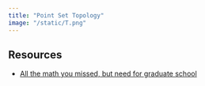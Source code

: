 ```yaml
---
title: "Point Set Topology"
image: "/static/T.png"
---
```


## Resources

- <a href="https://users.itk.ppke.hu/~vago/all-the-mathematics-you-missed.pdf"> All the math you missed, but need for graduate school </a>
